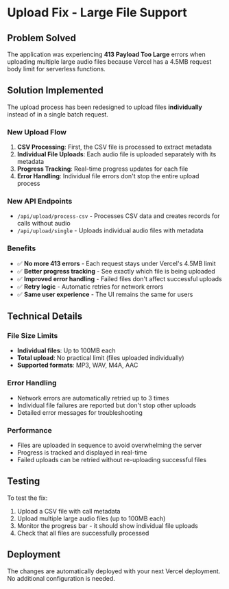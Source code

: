 # Upload Fix - Large File Support

## Problem Solved
The application was experiencing **413 Payload Too Large** errors when uploading multiple large audio files because Vercel has a 4.5MB request body limit for serverless functions.

## Solution Implemented
The upload process has been redesigned to upload files **individually** instead of in a single batch request.

### New Upload Flow
1. **CSV Processing**: First, the CSV file is processed to extract metadata
2. **Individual File Uploads**: Each audio file is uploaded separately with its metadata
3. **Progress Tracking**: Real-time progress updates for each file
4. **Error Handling**: Individual file errors don't stop the entire upload process

### New API Endpoints
- `/api/upload/process-csv` - Processes CSV data and creates records for calls without audio
- `/api/upload/single` - Uploads individual audio files with metadata

### Benefits
- ✅ **No more 413 errors** - Each request stays under Vercel's 4.5MB limit
- ✅ **Better progress tracking** - See exactly which file is being uploaded
- ✅ **Improved error handling** - Failed files don't affect successful uploads
- ✅ **Retry logic** - Automatic retries for network errors
- ✅ **Same user experience** - The UI remains the same for users

## Technical Details

### File Size Limits
- **Individual files**: Up to 100MB each
- **Total upload**: No practical limit (files uploaded individually)
- **Supported formats**: MP3, WAV, M4A, AAC

### Error Handling
- Network errors are automatically retried up to 3 times
- Individual file failures are reported but don't stop other uploads
- Detailed error messages for troubleshooting

### Performance
- Files are uploaded in sequence to avoid overwhelming the server
- Progress is tracked and displayed in real-time
- Failed uploads can be retried without re-uploading successful files

## Testing
To test the fix:
1. Upload a CSV file with call metadata
2. Upload multiple large audio files (up to 100MB each)
3. Monitor the progress bar - it should show individual file uploads
4. Check that all files are successfully processed

## Deployment
The changes are automatically deployed with your next Vercel deployment. No additional configuration is needed.
